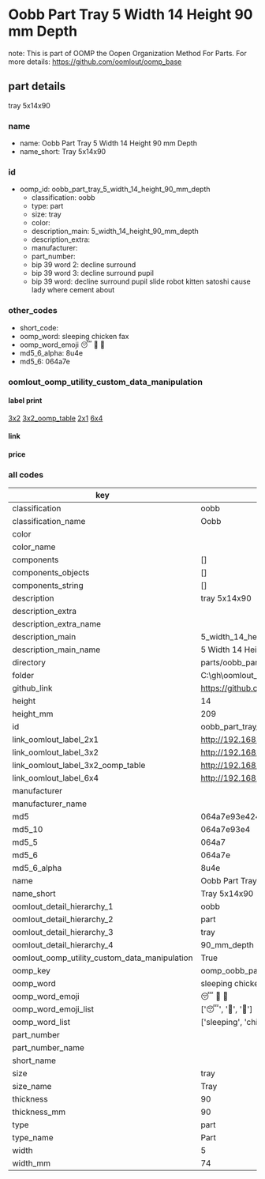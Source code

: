 # Oobb Part Tray 5 Width 14 Height 90 mm Depth  

note: This is part of OOMP the Oopen Organization Method For Parts. For more details: https://github.com/oomlout/oomp_base

##  part details
  



tray 5x14x90



### name
* name: Oobb Part Tray 5 Width 14 Height 90 mm Depth
* name_short: Tray 5x14x90 
### id
* oomp_id: oobb_part_tray_5_width_14_height_90_mm_depth
  * classification: oobb
  * type: part
  * size: tray
  * color: 
  * description_main: 5_width_14_height_90_mm_depth
  * description_extra: 
  * manufacturer: 
  * part_number: 
  * bip 39 word 2: decline surround
  * bip 39 word 3: decline surround pupil
  * bip 39 word: decline surround pupil slide robot kitten satoshi cause lady where cement about

### other_codes
* short_code: 
* oomp_word: sleeping chicken fax
* oomp_word_emoji :sleeping: :chicken: :fax:
* md5_6_alpha: 8u4e
* md5_6: 064a7e






### oomlout_oomp_utility_custom_data_manipulation
#### label print
[3x2](http://192.168.1.245:1112/?label=oomp%208u4e)
[3x2_oomp_table](http://192.168.1.108:1112/?label=oomp%208u4e)
[2x1](http://192.168.1.242:1112/?label=oomp%208u4e)
[6x4](http://192.168.1.55:1112/?label=oomp%208u4e)    

#### link

                              

#### price







### all codes 
| key | value |  
| --- | --- |  
| classification | oobb |  
| classification_name | Oobb |  
| color |  |  
| color_name |  |  
| components | [] |  
| components_objects | [] |  
| components_string | [] |  
| description | tray 5x14x90 |  
| description_extra |  |  
| description_extra_name |  |  
| description_main | 5_width_14_height_90_mm_depth |  
| description_main_name | 5 Width 14 Height 90 mm Depth |  
| directory | parts/oobb_part_tray_5_width_14_height_90_mm_depth |  
| folder | C:\gh\oomlout_oobb_version_4_generated_parts\parts\oobb_part_tray_5_width_14_height_90_mm_depth |  
| github_link | https://github.com/oomlout/oomlout_oomp_part_src/tree/main/parts/oobb_part_tray_5_width_14_height_90_mm_depth |  
| height | 14 |  
| height_mm | 209 |  
| id | oobb_part_tray_5_width_14_height_90_mm_depth |  
| link_oomlout_label_2x1 | http://192.168.1.242:1112/?label=oomp%208u4e |  
| link_oomlout_label_3x2 | http://192.168.1.245:1112/?label=oomp%208u4e |  
| link_oomlout_label_3x2_oomp_table | http://192.168.1.108:1112/?label=oomp%208u4e |  
| link_oomlout_label_6x4 | http://192.168.1.55:1112/?label=oomp%208u4e |  
| manufacturer |  |  
| manufacturer_name |  |  
| md5 | 064a7e93e42497eded5d9cb95bf6a1c7 |  
| md5_10 | 064a7e93e4 |  
| md5_5 | 064a7 |  
| md5_6 | 064a7e |  
| md5_6_alpha | 8u4e |  
| name | Oobb Part Tray 5 Width 14 Height 90 mm Depth |  
| name_short | Tray 5x14x90  |  
| oomlout_detail_hierarchy_1 | oobb |  
| oomlout_detail_hierarchy_2 | part |  
| oomlout_detail_hierarchy_3 | tray |  
| oomlout_detail_hierarchy_4 | 90_mm_depth |  
| oomlout_oomp_utility_custom_data_manipulation | True |  
| oomp_key | oomp_oobb_part_tray_5_width_14_height_90_mm_depth |  
| oomp_word | sleeping chicken fax |  
| oomp_word_emoji | :sleeping: :chicken: :fax: |  
| oomp_word_emoji_list | [':sleeping:', ':chicken:', ':fax:'] |  
| oomp_word_list | ['sleeping', 'chicken', 'fax'] |  
| part_number |  |  
| part_number_name |  |  
| short_name |  |  
| size | tray |  
| size_name | Tray |  
| thickness | 90 |  
| thickness_mm | 90 |  
| type | part |  
| type_name | Part |  
| width | 5 |  
| width_mm | 74 |  
